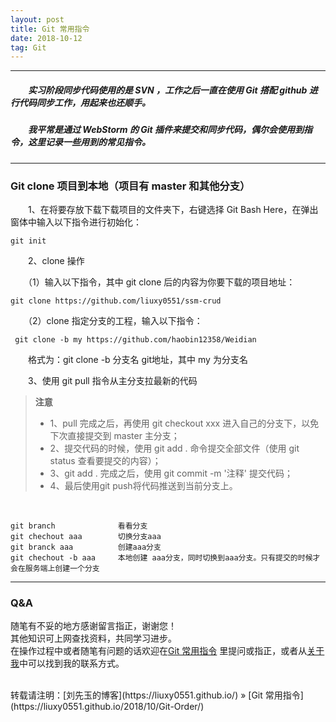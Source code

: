 ```yaml
---
layout: post
title: Git 常用指令
date: 2018-10-12
tag: Git
---
```


___
##### 　　实习阶段同步代码使用的是 SVN ，工作之后一直在使用 Git 搭配 github 进行代码同步工作，用起来也还顺手。

##### 　　我平常是通过 WebStorm 的 Git 插件来提交和同步代码，偶尔会使用到指令，这里记录一些用到的常见指令。

___

### Git clone 项目到本地（项目有 master 和其他分支）

　　1、在将要存放下载下载项目的文件夹下，右键选择 Git Bash Here，在弹出窗体中输入以下指令进行初始化：

    git init

　　2、clone 操作

　　（1）输入以下指令，其中 git clone 后的内容为你要下载的项目地址：

    git clone https://github.com/liuxy0551/ssm-crud

　　（2）clone 指定分支的工程，输入以下指令：

     git clone -b my https://github.com/haobin12358/Weidian
     
　　格式为：git clone -b 分支名 git地址，其中 my 为分支名

　　3、使用 git pull 指令从主分支拉最新的代码

>**注意**
>* 1、pull 完成之后，再使用 git checkout xxx 进入自己的分支下，以免下次直接提交到 master 主分支；
>* 2、提交代码的时候，使用 git add . 命令提交全部文件（使用 git status 查看要提交的内容）；
>* 3、git add . 完成之后，使用 git commit -m '注释' 提交代码；
>* 4、最后使用git push将代码推送到当前分支上。

<br>

    git branch              看看分支 
    git chechout aaa        切换分支aaa 
    git branck aaa          创建aaa分支 
    git chechout -b aaa     本地创建 aaa分支，同时切换到aaa分支。只有提交的时候才会在服务端上创建一个分支

___
### Q&A

随笔有不妥的地方感谢留言指正，谢谢您！  
其他知识可上网查找资料，共同学习进步。  
在操作过程中或者随笔有问题的话欢迎在[Git 常用指令](https://liuxy0551.github.io/2018/10/Git-Order/) 里提问或指正，或者从[关于我](https://liuxy0551.github.io/about/)中可以找到我的联系方式。


<br>
转载请注明：[刘先玉的博客](https://liuxy0551.github.io/) » [Git 常用指令](https://liuxy0551.github.io/2018/10/Git-Order/)
